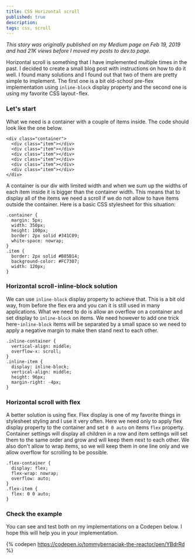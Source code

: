 ```yaml
---
title: CSS Horizontal scroll
published: true
description: 
tags: css, scroll
---
```



*This story was originally published on my Medium page on Feb 19, 2019 and had 21K views before I moved my posts to dev.to page.*

Horizontal scroll is something that I have implemented multiple times in the past. I decided to create a small blog post with instructions on how to do it well. I found many solutions and I found out that two of them are pretty simple to implement. The first one is a bit old-school pre-flex implementation using `inline-block` display property and the second one is using my favorite CSS layout - flex.

### Let's start

What we need is a container with a couple of items inside. The code should look like the one below.
```
<div class="container">
  <div class="item"></div>
  <div class="item"></div>
  <div class="item"></div>
  <div class="item"></div>
  <div class="item"></div>
  <div class="item"></div>
</div>
```
A container is our div with limited width and when we sum up the widths of each item inside it is bigger than the container width. This means that to display all of the items we need a scroll if we do not allow to have items outside the container. Here is a basic CSS stylesheet for this situation:

```
.container {
  margin: 5px;
  width: 350px;
  height: 100px;
  border: 2px solid #341C09;
  white-space: nowrap;
}
.item {
  border: 2px solid #B85B14;
  background-color: #FC7307;
  width: 120px;
}
```

### Horizontal scroll - inline-block solution

We can use `inline-block` display property to achieve that. This is a bit old way, from before the flex era and you can it is still used in many applications. What we need to do is allow an overflow on a container and set display to `inline-block` on items. We need however to add one trick here - `inline-block` items will be separated by a small space so we need to apply a negative margin to make then stand next to each other.

```
.inline-container {
  vertical-align: middle;
  overflow-x: scroll; 
}
.inline-item {
  display: inline-block;
  vertical-align: middle;
  height: 96px;
  margin-right: -4px;
}
```

### Horizontal scroll with flex

A better solution is using flex. Flex display is one of my favorite things in stylesheet styling and I use it very often. Here we need only to apply flex display property to the container and set `0 0 auto` on items `flex` property. Container settings will display all children in a row and item settings will set them to the same order and grow and will keep them next to each other. We also don't allow to wrap items, so we will keep them in one line only and we allow overflow for scrolling to be possible.

```
.flex-container {
  display: flex;
  flex-wrap: nowrap; 
  overflow: auto;
}
.flex-item {
  flex: 0 0 auto;
}
```
### Check the example

You can see and test both on my implementations on a Codepen below. I hope this will help you in your implementation.

{% codepen https://codepen.io/tommybernaciak-the-reactor/pen/YBdrRd %}
